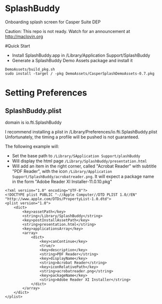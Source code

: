 # SplashBuddy
Onboarding splash screen for Casper Suite DEP

Caution: This repo is not ready.
Watch for an announcement at http://maclovin.org

#Quick Start

- Install SplashBuddy.app in /Library/Application Support/SplashBuddy
- Generate a SplashBuddy Demo Assets package and install it
```
DemoAssets/build_pkg.sh
sudo install -target / -pkg DemoAssets/CasperSplashDemoAssets-0.7.pkg
```

# Setting Preferences

## SplashBuddy.plist

domain is io.fti.SplashBuddy

I recommend installing a plist in /Library/Preferences/io.fti.SplashBuddy.plist
Unfortunately, the timing a profile will be pushed is not guaranteed.

The following example will:
- Set the base path to `/Library/SApplication Support/plashBuddy`
- Will display the html page `/Library/SplashBuddy/presentation.html`
- Will add an item in the right corner, called "Acrobat Reader" with subtitle "PDF Reader", with the icon `/Library/Application Support/SplashBuddy/acrobatreader.png`. It will expect a package name in the form "Adobe Reader XI Installer-11.0.10.pkg"


```
<?xml version="1.0" encoding="UTF-8"?>
<!DOCTYPE plist PUBLIC "-//Apple Computer//DTD PLIST 1.0//EN" "http://www.apple.com/DTDs/PropertyList-1.0.dtd">
<plist version="1.0">
    <dict>
        <key>assetPath</key>
        <string>/Library/SplashBuddy</string>
        <key>postInstallAssetPath</key>
        <string>presentation.html</string>
        <key>applicationsArray</key>
        <array>
            <dict>
                <key>canContinue</key>
                <true/>
                <key>description</key>
                <string>PDF Reader</string>
                <key>displayName</key>
                <string>Acrobat Reader</string>
                <key>iconRelativePath</key>
                <string>acrobatreader.png</string>
                <key>packageName</key>
                <string>Adobe Reader XI Installer</string>
            </dict>
        </array>
    </dict>
</plist>
```



